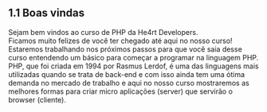 ## 1.1 Boas vindas

Sejam bem vindos ao curso de PHP da He4rt Developers.</br>
Ficamos muito felizes de você ter chegado até aqui no nosso curso! Estaremos trabalhando nos próximos passos 
para que você saia desse curso entendendo um básico para começar a programar na linguagem PHP.</br>
PHP, que foi criada em 1994 por Rasmus Lerdof, é uma das linguagens mais utilizadas quando se trata de back-end e com isso ainda tem uma ótima demanda no mercado de trabalho e aqui no nosso curso mostraremos as melhores formas para criar micro aplicações (server) que servirão o browser (cliente).</br></br>

